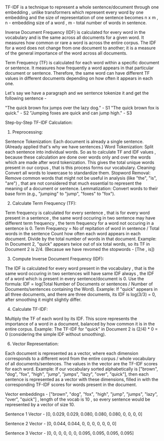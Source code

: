 TF-IDF is a technique to represent a whole sentence/document through one embedding , unlike transformers which represent every word by one embedding and the size of representation of one sentence becomes n x m , n - embedding size of a word , m - total number of words in sentence.

Inverse Document Frequency (IDF) is calculated for every word in the vocabulary and is the same across all documents for a given word. It measures how common or rare a word is across the entire corpus. The IDF for a word does not change from one document to another; it is a measure of the general importance of the word across all documents.

Term Frequency (TF) is calculated for each word within a specific document or sentence. It measures how frequently a word appears in that particular document or sentence. Therefore, the same word can have different TF values in different documents depending on how often it appears in each one.

Let's say we have a paragraph and we sentence tokenize it and get the following sentence -  

"The quick brown fox jumps over the lazy dog." - S1
"The quick brown fox is quick." - S2
"Jumping foxes are quick and can jump high." - S3 

Step-by-Step TF-IDF Calculation:

1. Preprocessing:

Sentence Tokenization: Each document is already a single sentence. (Already applied that's why we have sentences.)
Word Tokenization: Split each sentence into individual words. So as to calculate TF and IDF values , because these calculation are done over words only and over the words which are made after word tokenization. This gives the total unique words present in our corpus , that is this process forms our vocabulary.
Cleaning: Convert all words to lowercase to standardize them.
Stopword Removal: Remove common words that might not be useful in analysis (like "the", "is", "are") , that are not considered that much essential to represent the meaning of a document or sentence.
Lemmatization: Convert words to their base form (e.g., "jumping" to "jump", "foxes" to "fox").

2. Calculate Term Frequency (TF):

Term frequency is calculated for every sentence , that is for every word present in a sentence , the same word occuring in two sentence may have different term frequency , the term frequency for a word not occuring in a sentence is 0.
Term Frequency = No of repitation of word in sentence / Total words in the sentence
Count how often each word appears in each document.
Divide by the total number of words in that document.
Example: In Document 2, "quick" appears twice out of six total words, so its TF in Document 2 is 2/4. (Becasue we have revomed the stopwords - [The , is])

3. Compute Inverse Document Frequency (IDF):

The IDF is calculated for every word present in the vocabulary , that is the same word occuring in two sentences will have same IDF always , the IDF of a word which is present in every sentence/document is 0.
Use the formula: IDF = log(Total Number of Documents or sentences / Number of Documents/sentences containing the Word).
Example: If "quick" appears in all three documents, and there are three documents, its IDF is log(3/3) = 0, after smoothing it might slightly differ.


4. Calculate TF-IDF:

Multiply the TF of each word by its IDF.
This score represents the importance of a word in a document, balanced by how common it is in the entire corpus.
Example: The TF-IDF for "quick" in Document 2 is (2/4) * 0 = 0 (considering the simple IDF without smoothing).

6. Vector Representation:

Each document is represented as a vector, where each dimension corresponds to a different word from the entire corpus / whole vocabulary of all documents/sentences.
The values in the vector are the TF-IDF scores for each word.
Example: If our vocabulary sorted alphabetically is ["brown", "dog", "fox", "high", "jump", "jumps", "lazy", "over", "quick"], then each sentence is represented as a vector with these dimensions, filled in with the corresponding TF-IDF scores for words present in the document.

Vector embeddings - ["brown", "dog", "fox", "high", "jump", "jumps", "lazy", "over", "quick"] , length of the vocab is 10 , so every sentence would be represented by a vector of size 10.

Sentence 1 Vector - [0, 0.029, 0.029, 0.080, 0.080, 0.080, 0, 0, 0, 0]

Sentence 2 Vector - [0, 0.044, 0.044, 0, 0, 0, 0, 0, 0, 0]

Sentence 3 Vector - [0, 0, 0, 0, 0, 0, 0.095, 0.095, 0.095, 0.095]
